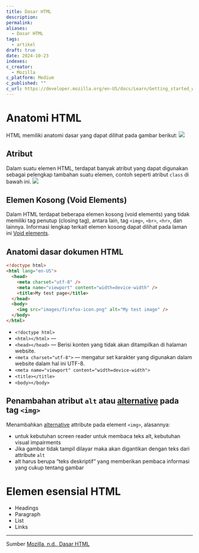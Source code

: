 ```yaml
---
title: Dasar HTML
description: 
permalink: 
aliases:
  - Dasar HTML
tags:
  - artikel
draft: true
date: 2024-10-23
indexes: 
c_creator:
  - Mozilla
c_platform: Medium
c_published: ""
c_url: https://developer.mozilla.org/en-US/docs/Learn/Getting_started_with_the_web/HTML_basics
---
```

# Anatomi HTML
HTML memiliki anatomi dasar yang dapat dilihat pada gambar berikut:
![](https://developer.mozilla.org/en-US/docs/Learn/Getting_started_with_the_web/HTML_basics/grumpy-cat-small.png)



## Atribut
Dalam suatu elemen HTML, terdapat banyak atribut yang dapat digunakan sebagai pelengkap tambahan suatu elemen, contoh seperti atribut `class` di bawah ini.
![](https://developer.mozilla.org/en-US/docs/Learn/Getting_started_with_the_web/HTML_basics/grumpy-cat-attribute-small.png)


## Elemen Kosong (Void Elements)
Dalam HTML terdapat beberapa elemen kosong (void elements) yang tidak memiliki tag penutup (closing tag), antara lain, tag `<img>`, `<br>`, `<hr>`, dan lainnya. Informasi lengkap terkait elemen kosong dapat dilihat pada laman ini [Void elements](https://developer.mozilla.org/en-US/docs/Glossary/Void_element).



## Anatomi dasar dokumen HTML
```html
<!doctype html>
<html lang="en-US">
  <head>
    <meta charset="utf-8" />
    <meta name="viewport" content="width=device-width" />
    <title>My test page</title>
  </head>
  <body>
    <img src="images/firefox-icon.png" alt="My test image" />
  </body>
</html>
```
- `<!doctype html>`
- `<html></html>` — 
- `<head></head>` — Berisi konten yang tidak akan ditampilkan di halaman website.
- `<meta charset="utf-8">` — mengatur set karakter yang digunakan dalam website dalam hal ini UTF-8.
- `<meta name="viewport" content="width=device-width">`
- `<title></title>`
- `<body></body>`

## Penambahan atribut `alt` atau [alternative](https://developer.mozilla.org/en-US/docs/Web/HTML/Element/img#authoring_meaningful_alternate_descriptions) pada tag `<img>`
Menambahkan [alternative](https://developer.mozilla.org/en-US/docs/Web/HTML/Element/img#authoring_meaningful_alternate_descriptions) attribute pada element `<img>`, alasannya:
- untuk kebutuhan screen reader untuk membaca teks alt, kebutuhan visual impairments
- Jika gambar tidak tampil dilayar maka akan digantikan dengan teks dari attribute `alt`
- alt harus berupa “teks deskriptif” yang memberikan pembaca informasi yang cukup tentang gambar




# Elemen esensial HTML
- Headings
- Paragraph 
- List
- Links 



---
Sumber [Mozilla, n.d., Dasar HTML](https://developer.mozilla.org/en-US/docs/Learn/Getting_started_with_the_web/HTML_basics)
